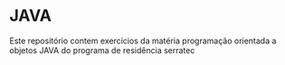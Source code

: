 # JAVA
Este repositório contem exercícios da matéria programação orientada a objetos JAVA do programa de residência serratec
